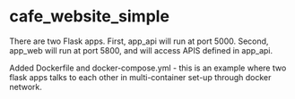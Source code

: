 # cafe_website_simple
There are two Flask apps. First, app_api will run at port 5000. Second, app_web will run at port 5800, and will access APIS defined in app_api.

Added Dockerfile and docker-compose.yml - this is an example where two flask apps talks to each other in multi-container set-up through docker network.